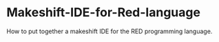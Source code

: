 # Makeshift-IDE-for-Red-language
How to put together a makeshift IDE for the RED programming language.
